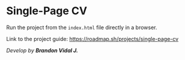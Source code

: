 # Single-Page CV
Run the project from the `index.html` file directly in a browser.

Link to the project guide: https://roadmap.sh/projects/single-page-cv 

*Develop by **Brandon Vidal J.***